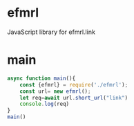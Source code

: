 # efmrl
JavaScript library for efmrl.link
# main
```js
async function main(){
    const {efmrl} = require('./efmrl');
    const url= new efmrl();
    let req=await url.short_url("link")
    console.log(req)
}
main()
```
